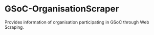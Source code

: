 # GSoC-OrganisationScraper
Provides information of organisation participating in GSoC through Web Scraping.
